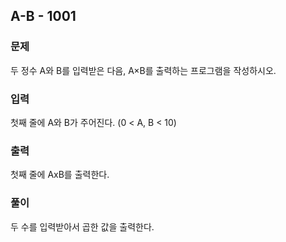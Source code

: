 ## A-B - 1001

### 문제

두 정수 A와 B를 입력받은 다음, A×B를 출력하는 프로그램을 작성하시오.

### 입력

첫째 줄에 A와 B가 주어진다. (0 < A, B < 10)

### 출력

첫째 줄에 AxB를 출력한다.

### 풀이

두 수를 입력받아서 곱한 값을 출력한다.
